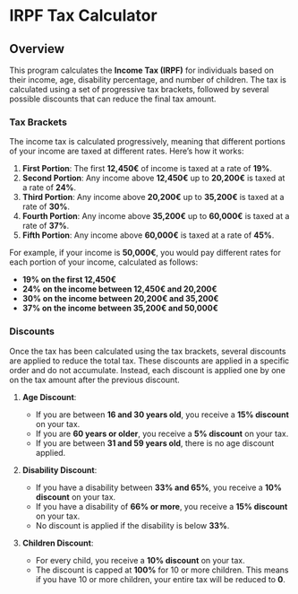 # IRPF Tax Calculator

## Overview

This program calculates the **Income Tax (IRPF)** for individuals based on their income, age, disability percentage, and number of children. The tax is calculated using a set of progressive tax brackets, followed by several possible discounts that can reduce the final tax amount. 

### Tax Brackets

The income tax is calculated progressively, meaning that different portions of your income are taxed at different rates. Here’s how it works:

1. **First Portion**: The first **12,450€** of income is taxed at a rate of **19%**.
2. **Second Portion**: Any income above **12,450€** up to **20,200€** is taxed at a rate of **24%**.
3. **Third Portion**: Any income above **20,200€** up to **35,200€** is taxed at a rate of **30%**.
4. **Fourth Portion**: Any income above **35,200€** up to **60,000€** is taxed at a rate of **37%**.
5. **Fifth Portion**: Any income above **60,000€** is taxed at a rate of **45%**.

For example, if your income is **50,000€**, you would pay different rates for each portion of your income, calculated as follows:
- **19% on the first 12,450€**
- **24% on the income between 12,450€ and 20,200€**
- **30% on the income between 20,200€ and 35,200€**
- **37% on the income between 35,200€ and 50,000€**

### Discounts

Once the tax has been calculated using the tax brackets, several discounts are applied to reduce the total tax. These discounts are applied in a specific order and do not accumulate. Instead, each discount is applied one by one on the tax amount after the previous discount.

1. **Age Discount**:
   - If you are between **16 and 30 years old**, you receive a **15% discount** on your tax.
   - If you are **60 years or older**, you receive a **5% discount** on your tax.
   - If you are between **31 and 59 years old**, there is no age discount applied.

2. **Disability Discount**:
   - If you have a disability between **33% and 65%**, you receive a **10% discount** on your tax.
   - If you have a disability of **66% or more**, you receive a **15% discount** on your tax.
   - No discount is applied if the disability is below **33%**.

3. **Children Discount**:
   - For every child, you receive a **10% discount** on your tax.
   - The discount is capped at **100%** for 10 or more children. This means if you have 10 or more children, your entire tax will be reduced to **0**.
